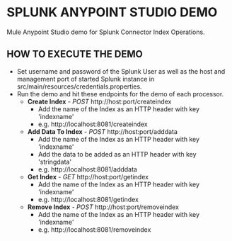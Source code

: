 SPLUNK ANYPOINT STUDIO DEMO
================

Mule Anypoint Studio demo for Splunk Connector Index Operations.

HOW TO EXECUTE THE DEMO
-----------------------

* Set username and password of the Splunk User as well as the host and management port of started Splunk instance in src/main/resources/credentials.properties.
* Run the demo and hit these endpoints for the demo of each processor.
    * **Create Index** - *POST* http://host:port/createindex
        * Add the name of the Index as an HTTP header with key 'indexname' 
        * e.g. http://localhost:8081/createindex
    * **Add Data To Index** - *POST* http://host:port/adddata
        * Add the name of the Index as an HTTP header with key 'indexname' 
        * Add the data to be added as an HTTP header with key 'stringdata' 
        * e.g. http://localhost:8081/adddata
    * **Get Index** - *GET* http://host:port/getindex
        * Add the name of the Index as an HTTP header with key 'indexname' 
        * e.g. http://localhost:8081/getindex
    * **Remove Index** - *POST* http://host:port/removeindex
        * Add the name of the Index as an HTTP header with key 'indexname' 
        * e.g. http://localhost:8081/removeindex
